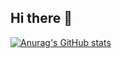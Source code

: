 ## Hi there 👋


[![Anurag's GitHub stats](https://github-readme-stats.vercel.app/api?username=faridun-dev&theme=dark)](https://github.com/anuraghazra/github-readme-stats) 
